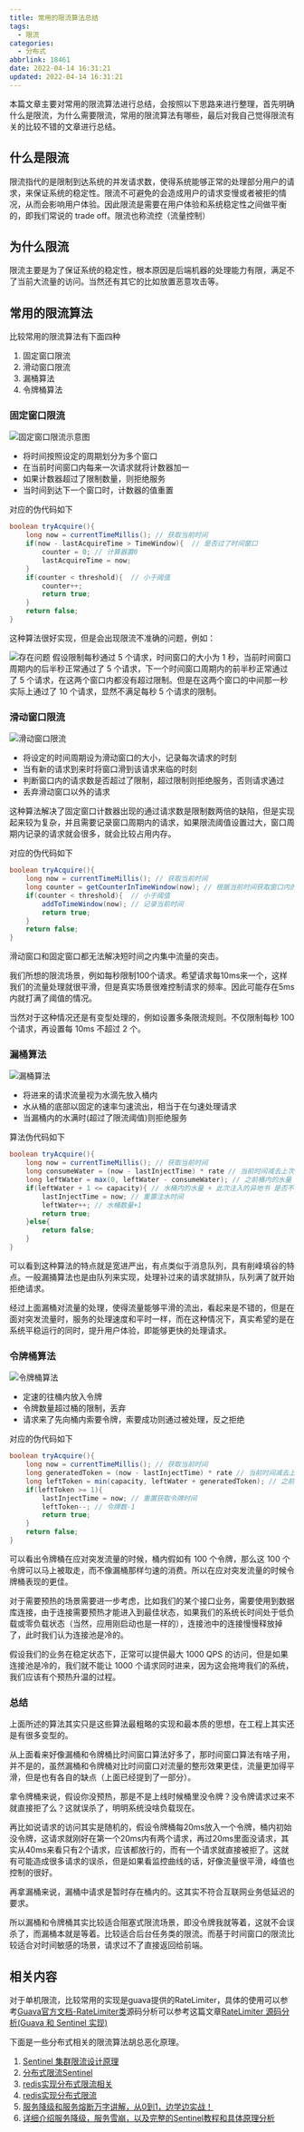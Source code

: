 ```yaml
---
title: 常用的限流算法总结
tags:
  - 限流
categories:
  - 分布式
abbrlink: 18461
date: 2022-04-14 16:31:21
updated: 2022-04-14 16:31:21
---
```


本篇文章主要对常用的限流算法进行总结，会按照以下思路来进行整理，首先明确什么是限流，为什么需要限流，常用的限流算法有哪些，最后对我自己觉得限流有关的比较不错的文章进行总结。

<!-- more -->
## 什么是限流

限流指代的是限制到达系统的并发请求数，使得系统能够正常的处理部分用户的请求，来保证系统的稳定性。限流不可避免的会造成用户的请求变慢或者被拒的情况，从而会影响用户体验。因此限流是需要在用户体验和系统稳定性之间做平衡的，即我们常说的 trade off。限流也称流控（流量控制）

## 为什么限流

限流主要是为了保证系统的稳定性，根本原因是后端机器的处理能力有限，满足不了当前大流量的访问。当然还有其它的比如放置恶意攻击等。

## 常用的限流算法

比较常用的限流算法有下面四种

1. 固定窗口限流
2. 滑动窗口限流
3. 漏桶算法
4. 令牌桶算法

### 固定窗口限流

![固定窗口限流示意图](https://cdn.jsdelivr.net/gh/fengxiu/img/20220414165254.png)

* 将时间按照设定的周期划分为多个窗口
* 在当前时间窗口内每来一次请求就将计数器加一
* 如果计数器超过了限制数量，则拒绝服务
* 当时间到达下一个窗口时，计数器的值重置

对应的伪代码如下

```java
boolean tryAcquire(){
    long now = currentTimeMillis(); // 获取当前时间
    if(now - lastAcquireTime > TimeWindow){  // 是否过了时间窗口
        counter = 0; // 计算器置0
        lastAcquireTime = now;
    }
    if(counter < threshold){  // 小于阈值
        counter++;
        return true;
    }
    return false;
}
```

这种算法很好实现，但是会出现限流不准确的问题，例如：

![存在问题](https://cdn.jsdelivr.net/gh/fengxiu/img/20220414165426.png)
假设限制每秒通过 5 个请求，时间窗口的大小为 1 秒，当前时间窗口周期内的后半秒正常通过了 5 个请求，下一个时间窗口周期内的前半秒正常通过了 5 个请求，在这两个窗口内都没有超过限制。但是在这两个窗口的中间那一秒实际上通过了 10 个请求，显然不满足每秒 5 个请求的限制。

### 滑动窗口限流

![滑动窗口限流](https://cdn.jsdelivr.net/gh/fengxiu/img/20220414165923.png)

* 将设定的时间周期设为滑动窗口的大小，记录每次请求的时刻
* 当有新的请求到来时将窗口滑到该请求来临的时刻
* 判断窗口内的请求数是否超过了限制，超过限制则拒绝服务，否则请求通过
* 丢弃滑动窗口以外的请求

这种算法解决了固定窗口计数器出现的通过请求数是限制数两倍的缺陷，但是实现起来较为复杂，并且需要记录窗口周期内的请求，如果限流阈值设置过大，窗口周期内记录的请求就会很多，就会比较占用内存。

对应的伪代码如下

```java
boolean tryAcquire(){
    long now = currentTimeMillis(); // 获取当前时间
    long counter = getCounterInTimeWindow(now); // 根据当前时间获取窗口内的计数
    if(counter < threshold){  // 小于阈值
        addToTimeWindow(now); // 记录当前时间
        return true;
    }
    return false;
}
```

滑动窗口和固定窗口都无法解决短时间之内集中流量的突击。

我们所想的限流场景，例如每秒限制100个请求。希望请求每10ms来一个，这样我们的流量处理就很平滑，但是真实场景很难控制请求的频率。因此可能存在5ms内就打满了阈值的情况。

当然对于这种情况还是有变型处理的，例如设置多条限流规则。不仅限制每秒 100 个请求，再设置每 10ms 不超过 2 个。

### 漏桶算法

![漏桶算法](https://cdn.jsdelivr.net/gh/fengxiu/img/20220414170511.png)

* 将进来的请求流量视为水滴先放入桶内
* 水从桶的底部以固定的速率匀速流出，相当于在匀速处理请求
* 当漏桶内的水满时(超过了限流阈值)则拒绝服务

算法伪代码如下

```java
boolean tryAcquire(){
    long now = currentTimeMillis(); // 获取当前时间
    long consumeWater = (now - lastInjectTime) * rate // 当前时间减去上次注水时间 * 流出的速率 = 流出的水量
    long leftWater = max(0, leftWater - consumeWater); // 之前桶内的水量 - 这段时间流出的水量
    if(leftWater + 1 <= capacity){ // 水桶内的水量 + 此次注入的异地书 是否不大于桶的大小
        lastInjectTime = now; // 重置注水时间 
        leftWater++; // 水桶数量+1
        return true;
    }else{
        return false;
    }
}
```

可以看到这种算法的特点就是宽进严出，有点类似于消息队列，具有削峰填谷的特点。一般漏捅算法也是由队列来实现，处理补过来的请求就排队，队列满了就开始拒绝请求。

经过上面漏桶对流量的处理，使得流量能够平滑的流出，看起来是不错的，但是在面对突发流量时，服务的处理速度和平时一样，而在这种情况下，真实希望的是在系统平稳运行的同时，提升用户体验，即能够更快的处理请求。

### 令牌桶算法

![令牌桶算法](https://cdn.jsdelivr.net/gh/fengxiu/img/20220414171634.png)

* 定速的往桶内放入令牌
* 令牌数量超过桶的限制，丢弃
* 请求来了先向桶内索要令牌，索要成功则通过被处理，反之拒绝

对应的伪代码如下

```java
boolean tryAcquire(){
    long now = currentTimeMillis(); // 获取当前时间
    long generatedToken = (now - lastInjectTime) * rate // 当前时间减去上次取令牌时间 * 流出的速率 = 流出的水量
    long leftToken = min(capacity, leftWater + generatedToken); // 之前桶内的令牌数+ 这段时间放入的令牌数
    if(leftToken >= 1){ 
        lastInjectTime = now; // 重置获取令牌时间
        leftToken--; // 令牌数-1
        return true;
    }
    return false;
}
```

可以看出令牌桶在应对突发流量的时候，桶内假如有 100 个令牌，那么这 100 个令牌可以马上被取走，而不像漏桶那样匀速的消费。所以在应对突发流量的时候令牌桶表现的更佳。

对于需要预热的场景需要进一步考虑，比如我们的某个接口业务，需要使用到数据库连接，由于连接需要预热才能进入到最佳状态，如果我们的系统长时间处于低负载或零负载状态（当然，应用刚启动也是一样的），连接池中的连接慢慢释放掉了，此时我们认为连接池是冷的。

假设我们的业务在稳定状态下，正常可以提供最大 1000 QPS 的访问，但是如果连接池是冷的，我们就不能让 1000 个请求同时进来，因为这会拖垮我们的系统，我们应该有个预热升温的过程。

### 总结

上面所述的算法其实只是这些算法最粗略的实现和最本质的思想，在工程上其实还是有很多变型的。

从上面看来好像漏桶和令牌桶比时间窗口算法好多了，那时间窗口算法有啥子用，并不是的，虽然漏桶和令牌桶对比时间窗口对流量的整形效果更佳，流量更加得平滑，但是也有各自的缺点（上面已经提到了一部分）。

拿令牌桶来说，假设你没预热，那是不是上线时候桶里没令牌？没令牌请求过来不就直接拒了么？这就误杀了，明明系统没啥负载现在。

再比如说请求的访问其实是随机的，假设令牌桶每20ms放入一个令牌，桶内初始没令牌，这请求就刚好在第一个20ms内有两个请求，再过20ms里面没请求，其实从40ms来看只有2个请求，应该都放行的，而有一个请求就直接被拒了。这就有可能造成很多请求的误杀，但是如果看监控曲线的话，好像流量很平滑，峰值也控制的很好。

再拿漏桶来说，漏桶中请求是暂时存在桶内的。这其实不符合互联网业务低延迟的要求。

所以漏桶和令牌桶其实比较适合阻塞式限流场景，即没令牌我就等着，这就不会误杀了，而漏桶本就是等着。比较适合后台任务类的限流。而基于时间窗口的限流比较适合对时间敏感的场景，请求过不了直接返回给前端。

## 相关内容

对于单机限流，比较常用的实现是guava提供的RateLimiter，具体的使用可以参考[Guava官方文档-RateLimiter类](http://ifeve.com/guava-ratelimiter/)源码分析可以参考这篇文章[RateLimiter 源码分析(Guava 和 Sentinel 实现)](https://blog.csdn.net/forezp/article/details/100060686)

下面是一些分布式相关的限流算法胡总恶化原理。
1. [Sentinel 集群限流设计原理](https://cloud.tencent.com/developer/article/1624594)
2. [分布式限流Sentinel](https://www.jianshu.com/p/5f681c8d4bcc)
3. [redis实现分布式限流相关](https://www.infoq.cn/article/qg2tx8fyw5vt-f3hh673)
4. [redis实现分布式限流](https://www.infoq.cn/article/iPxNuQWU3lGwXc8J7tZW?utm_source=related_read_bottom&utm_medium=article)
5. [服务降级和服务熔断万字讲解，从0到1，边学边实战！](https://zhuanlan.zhihu.com/p/419102097)
6. [详细介绍服务降级，服务雪崩，以及完整的Sentinel教程和具体原理分析](https://learn.lianglianglee.com/%E4%B8%93%E6%A0%8F/%E6%B7%B1%E5%85%A5%E7%90%86%E8%A7%A3%20Sentinel%EF%BC%88%E5%AE%8C%EF%BC%89/01%20%E5%BC%80%E7%AF%87%E8%AF%8D%EF%BC%9A%E4%B8%80%E6%AC%A1%E6%9C%8D%E5%8A%A1%E9%9B%AA%E5%B4%A9%E9%97%AE%E9%A2%98%E6%8E%92%E6%9F%A5%E7%BB%8F%E5%8E%86.md)